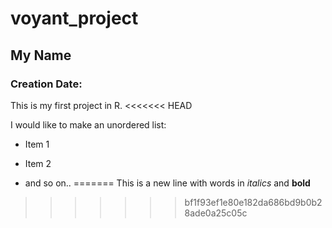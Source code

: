 # voyant_project
## My Name
### Creation Date:

This is my first project in R.
<<<<<<< HEAD

I would like to make an unordered list:

- Item 1

- Item 2

- and so on..
=======
This is a new line with words in *italics* and **bold**
>>>>>>> bf1f93ef1e80e182da686bd9b0b28ade0a25c05c
